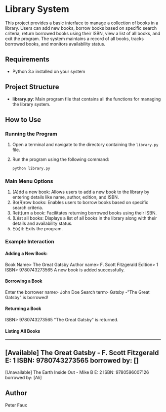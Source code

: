 # Library System

This project provides a basic interface to manage a collection of books in a library. 
Users can add new books, borrow books based on specific search criteria, return borrowed 
books using their ISBN, view a list of all books, and exit the program. The system maintains 
a record of all books, tracks borrowed books, and monitors availability status.

## Requirements

- Python 3.x installed on your system

## Project Structure

- **library.py**: Main program file that contains all the functions for managing the library system.

## How to Use

### Running the Program

1. Open a terminal and navigate to the directory containing the `library.py` file.
2. Run the program using the following command:

   ```bash
   python library.py


### Main Menu Options
1. (A)dd a new book: Allows users to add a new book to the library by entering details 
like name, author, edition, and ISBN.
2. Bo(R)row books: Enables users to borrow books based on specific search criteria.
3. Re(t)urn a book: Facilitates returning borrowed books using their ISBN.
4. (L)ist all books: Displays a list of all books in the library along with their details and availability status.
5. E(x)it: Exits the program.

### Example Interaction
#### Adding a New Book:
Book Name> The Great Gatsby
Author name> F. Scott Fitzgerald
Edition> 1
ISBN> 9780743273565
A new book is added successfully.

#### Borrowing a Book

Enter the borrower name> John Doe
Search term> Gatsby
-"The Great Gatsby" is borrowed!

#### Returning a Book

ISBN> 9780743273565
"The Great Gatsby" is returned.

#### Listing All Books

---------------
[Available]
The Great Gatsby - F. Scott Fitzgerald
E: 1 ISBN: 9780743273565
borrowed by: []
---------------
[Unavailable]
The Earth Inside Out - Mike B
E: 2 ISBN: 9780596007126
borrowed by: [Ali]

## Author
Peter Faux



